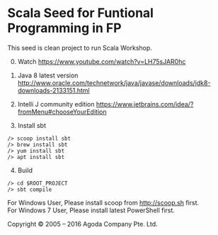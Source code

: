 Scala Seed for Funtional Programming in FP
==========================================
This seed is clean project to run Scala Workshop.

0. Watch https://www.youtube.com/watch?v=LH75sJAR0hc

1. Java 8 latest version http://www.oracle.com/technetwork/java/javase/downloads/jdk8-downloads-2133151.html

2. Intelli J community edition https://www.jetbrains.com/idea/?fromMenu#chooseYourEdition

3. Install sbt
```
/> scoop install sbt
/> brew install sbt
/> yum install sbt
/> apt install sbt
```

4. Build
```
/> cd $ROOT_PROJECT
/> sbt compile
```


For Windows User, Please install scoop from http://scoop.sh first.<br />
For Windows 7 User, Please install latest PowerShell first.<br />


Copyright © 2005 – 2016 Agoda Company Pte. Ltd.
